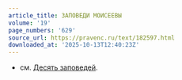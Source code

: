 ```yaml
---
article_title: ЗАПОВЕДИ МОИСЕЕВЫ
volume: '19'
page_numbers: '629'
source_url: https://pravenc.ru/text/182597.html
downloaded_at: '2025-10-13T12:40:23Z'
---
```


- см. [Десять заповедей](<https://pravenc.ru/text/Десять заповедей.html>).
